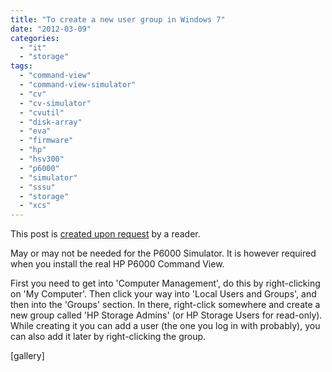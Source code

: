 ```yaml
---
title: "To create a new user group in Windows 7"
date: "2012-03-09"
categories: 
  - "it"
  - "storage"
tags: 
  - "command-view"
  - "command-view-simulator"
  - "cv"
  - "cv-simulator"
  - "cvutil"
  - "disk-array"
  - "eva"
  - "firmware"
  - "hp"
  - "hsv300"
  - "p6000"
  - "simulator"
  - "sssu"
  - "storage"
  - "xcs"
---
```


This post is [created upon request](http://www.guldmyr.com/blog/p6000-eva-command-view-simulator/comment-page-1/#comment-6759 "comment") by a reader.

May or may not be needed for the P6000 Simulator. It is however required when you install the real HP P6000 Command View.

First you need to get into 'Computer Management', do this by right-clicking on 'My Computer'. Then click your way into 'Local Users and Groups', and then into the 'Groups' section. In there, right-click somewhere and create a new group called 'HP Storage Admins' (or HP Storage Users for read-only). While creating it you can add a user (the one you log in with probably), you can also add it later by right-clicking the group.

\[gallery\]
